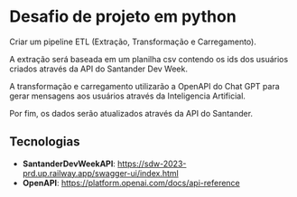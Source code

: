 # Desafio de projeto em python

Criar um pipeline ETL (Extração, Transformação e Carregamento).

A extração será baseada em um planilha csv contendo os ids dos usuários criados através da API do Santander Dev Week.

A transformação e carregamento utilizarão a OpenAPI do Chat GPT para gerar mensagens aos usuários através da Inteligencia Artificial.

Por fim, os dados serão atualizados através da API do Santander.

## Tecnologias
- **SantanderDevWeekAPI**: https://sdw-2023-prd.up.railway.app/swagger-ui/index.html
- **OpenAPI**: https://platform.openai.com/docs/api-reference
